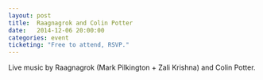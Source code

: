 ```yaml
---
layout: post
title:  Raagnagrok and Colin Potter
date:   2014-12-06 20:00:00
categories: event
ticketing: "Free to attend, RSVP."
---
```

Live music by Raagnagrok (Mark Pilkington + Zali Krishna) and Colin Potter.
